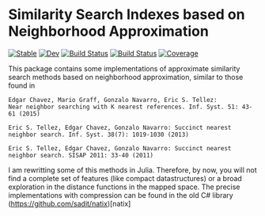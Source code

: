 # Similarity Search Indexes based on Neighborhood Approximation

[![Stable](https://img.shields.io/badge/docs-stable-blue.svg)](https://sadit.github.io/NeighborhoodApproximationIndex.jl/stable)
[![Dev](https://img.shields.io/badge/docs-dev-blue.svg)](https://sadit.github.io/NeighborhoodApproximationIndex.jl/dev)
[![Build Status](https://travis-ci.com/sadit/NeighborhoodApproximationIndex.jl.svg?branch=master)](https://travis-ci.com/sadit/NeighborhoodApproximationIndex.jl)
[![Build Status](https://github.com/sadit/NeighborhoodApproximationIndex.jl/workflows/CI/badge.svg)](https://github.com/sadit/NeighborhoodApproximationIndex.jl/actions)
[![Coverage](https://codecov.io/gh/sadit/NeighborhoodApproximationIndex.jl/branch/master/graph/badge.svg)](https://codecov.io/gh/sadit/NeighborhoodApproximationIndex.jl)


This package contains some implementations of approximate similarity search methods based on neighborhood approximation, similar to those found in 

```
Edgar Chavez, Mario Graff, Gonzalo Navarro, Eric S. Tellez:
Near neighbor searching with K nearest references. Inf. Syst. 51: 43-61 (2015)

Eric S. Tellez, Edgar Chavez, Gonzalo Navarro: Succinct nearest neighbor search. Inf. Syst. 38(7): 1019-1030 (2013)

Eric S. Tellez, Edgar Chavez, Gonzalo Navarro: Succinct nearest neighbor search. SISAP 2011: 33-40 (2011)

```

I am rewritting some of this methods in Julia. Therefore, by now, you will not find a complete set of features (like compact datastructures) or a broad exploration in the distance functions in the mapped space. The precise implementations with compression can be found in the old C# library (https://github.com/sadit/natix)[natix]